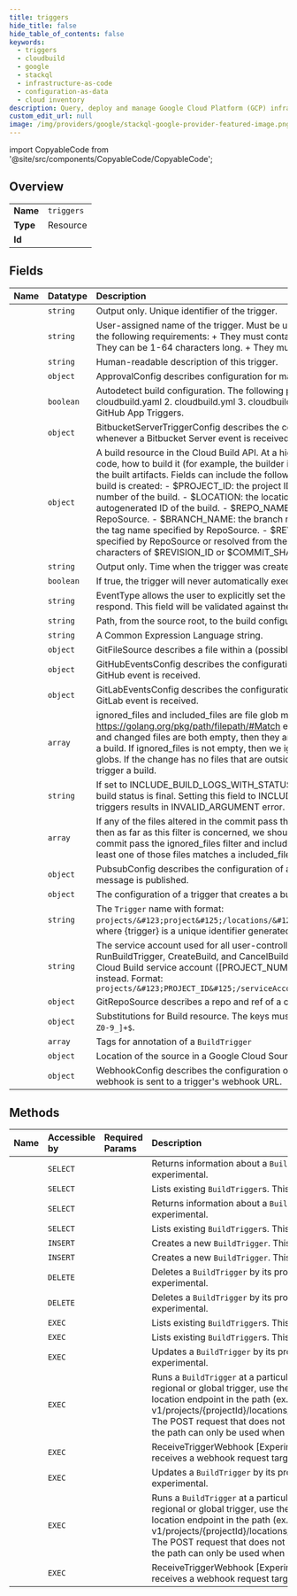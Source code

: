 ```yaml
---
title: triggers
hide_title: false
hide_table_of_contents: false
keywords:
  - triggers
  - cloudbuild
  - google    
  - stackql
  - infrastructure-as-code
  - configuration-as-data
  - cloud inventory
description: Query, deploy and manage Google Cloud Platform (GCP) infrastructure and resources using SQL
custom_edit_url: null
image: /img/providers/google/stackql-google-provider-featured-image.png
---
```


import CopyableCode from '@site/src/components/CopyableCode/CopyableCode';




## Overview
<table><tbody>
<tr><td><b>Name</b></td><td><code>triggers</code></td></tr>
<tr><td><b>Type</b></td><td>Resource</td></tr>
<tr><td><b>Id</b></td><td><CopyableCode code="google.cloudbuild.triggers" /></td></tr>
</tbody></table>

## Fields
| Name | Datatype | Description |
|:-----|:---------|:------------|
| <CopyableCode code="id" /> | `string` | Output only. Unique identifier of the trigger. |
| <CopyableCode code="name" /> | `string` | User-assigned name of the trigger. Must be unique within the project. Trigger names must meet the following requirements: + They must contain only alphanumeric characters and dashes. + They can be 1-64 characters long. + They must begin and end with an alphanumeric character. |
| <CopyableCode code="description" /> | `string` | Human-readable description of this trigger. |
| <CopyableCode code="approvalConfig" /> | `object` | ApprovalConfig describes configuration for manual approval of a build. |
| <CopyableCode code="autodetect" /> | `boolean` | Autodetect build configuration. The following precedence is used (case insensitive): 1. cloudbuild.yaml 2. cloudbuild.yml 3. cloudbuild.json 4. Dockerfile Currently only available for GitHub App Triggers. |
| <CopyableCode code="bitbucketServerTriggerConfig" /> | `object` | BitbucketServerTriggerConfig describes the configuration of a trigger that creates a build whenever a Bitbucket Server event is received. |
| <CopyableCode code="build" /> | `object` | A build resource in the Cloud Build API. At a high level, a `Build` describes where to find source code, how to build it (for example, the builder image to run on the source), and where to store the built artifacts. Fields can include the following variables, which will be expanded when the build is created: - $PROJECT_ID: the project ID of the build. - $PROJECT_NUMBER: the project number of the build. - $LOCATION: the location/region of the build. - $BUILD_ID: the autogenerated ID of the build. - $REPO_NAME: the source repository name specified by RepoSource. - $BRANCH_NAME: the branch name specified by RepoSource. - $TAG_NAME: the tag name specified by RepoSource. - $REVISION_ID or $COMMIT_SHA: the commit SHA specified by RepoSource or resolved from the specified branch or tag. - $SHORT_SHA: first 7 characters of $REVISION_ID or $COMMIT_SHA. |
| <CopyableCode code="createTime" /> | `string` | Output only. Time when the trigger was created. |
| <CopyableCode code="disabled" /> | `boolean` | If true, the trigger will never automatically execute a build. |
| <CopyableCode code="eventType" /> | `string` | EventType allows the user to explicitly set the type of event to which this BuildTrigger should respond. This field will be validated against the rest of the configuration if it is set. |
| <CopyableCode code="filename" /> | `string` | Path, from the source root, to the build configuration file (i.e. cloudbuild.yaml). |
| <CopyableCode code="filter" /> | `string` | A Common Expression Language string. |
| <CopyableCode code="gitFileSource" /> | `object` | GitFileSource describes a file within a (possibly remote) code repository. |
| <CopyableCode code="github" /> | `object` | GitHubEventsConfig describes the configuration of a trigger that creates a build whenever a GitHub event is received. |
| <CopyableCode code="gitlabEnterpriseEventsConfig" /> | `object` | GitLabEventsConfig describes the configuration of a trigger that creates a build whenever a GitLab event is received. |
| <CopyableCode code="ignoredFiles" /> | `array` | ignored_files and included_files are file glob matches using https://golang.org/pkg/path/filepath/#Match extended with support for "**". If ignored_files and changed files are both empty, then they are not used to determine whether or not to trigger a build. If ignored_files is not empty, then we ignore any files that match any of the ignored_file globs. If the change has no files that are outside of the ignored_files globs, then we do not trigger a build. |
| <CopyableCode code="includeBuildLogs" /> | `string` | If set to INCLUDE_BUILD_LOGS_WITH_STATUS, log url will be shown on GitHub page when build status is final. Setting this field to INCLUDE_BUILD_LOGS_WITH_STATUS for non GitHub triggers results in INVALID_ARGUMENT error. |
| <CopyableCode code="includedFiles" /> | `array` | If any of the files altered in the commit pass the ignored_files filter and included_files is empty, then as far as this filter is concerned, we should trigger the build. If any of the files altered in the commit pass the ignored_files filter and included_files is not empty, then we make sure that at least one of those files matches a included_files glob. If not, then we do not trigger a build. |
| <CopyableCode code="pubsubConfig" /> | `object` | PubsubConfig describes the configuration of a trigger that creates a build whenever a Pub/Sub message is published. |
| <CopyableCode code="repositoryEventConfig" /> | `object` | The configuration of a trigger that creates a build whenever an event from Repo API is received. |
| <CopyableCode code="resourceName" /> | `string` | The `Trigger` name with format: `projects/&#123;project&#125;/locations/&#123;location&#125;/triggers/&#123;trigger&#125;`, where &#123;trigger&#125; is a unique identifier generated by the service. |
| <CopyableCode code="serviceAccount" /> | `string` | The service account used for all user-controlled operations including UpdateBuildTrigger, RunBuildTrigger, CreateBuild, and CancelBuild. If no service account is set, then the standard Cloud Build service account ([PROJECT_NUM]@system.gserviceaccount.com) will be used instead. Format: `projects/&#123;PROJECT_ID&#125;/serviceAccounts/&#123;ACCOUNT_ID_OR_EMAIL&#125;` |
| <CopyableCode code="sourceToBuild" /> | `object` | GitRepoSource describes a repo and ref of a code repository. |
| <CopyableCode code="substitutions" /> | `object` | Substitutions for Build resource. The keys must match the following regular expression: `^_[A-Z0-9_]+$`. |
| <CopyableCode code="tags" /> | `array` | Tags for annotation of a `BuildTrigger` |
| <CopyableCode code="triggerTemplate" /> | `object` | Location of the source in a Google Cloud Source Repository. |
| <CopyableCode code="webhookConfig" /> | `object` | WebhookConfig describes the configuration of a trigger that creates a build whenever a webhook is sent to a trigger's webhook URL. |
## Methods
| Name | Accessible by | Required Params | Description |
|:-----|:--------------|:----------------|:------------|
| <CopyableCode code="projects_locations_triggers_get" /> | `SELECT` | <CopyableCode code="locationsId, projectsId, triggersId" /> | Returns information about a `BuildTrigger`. This API is experimental. |
| <CopyableCode code="projects_locations_triggers_list" /> | `SELECT` | <CopyableCode code="locationsId, projectsId" /> | Lists existing `BuildTrigger`s. This API is experimental. |
| <CopyableCode code="projects_triggers_get" /> | `SELECT` | <CopyableCode code="projectId, triggerId" /> | Returns information about a `BuildTrigger`. This API is experimental. |
| <CopyableCode code="projects_triggers_list" /> | `SELECT` | <CopyableCode code="projectId" /> | Lists existing `BuildTrigger`s. This API is experimental. |
| <CopyableCode code="projects_locations_triggers_create" /> | `INSERT` | <CopyableCode code="locationsId, projectsId" /> | Creates a new `BuildTrigger`. This API is experimental. |
| <CopyableCode code="projects_triggers_create" /> | `INSERT` | <CopyableCode code="projectId" /> | Creates a new `BuildTrigger`. This API is experimental. |
| <CopyableCode code="projects_locations_triggers_delete" /> | `DELETE` | <CopyableCode code="locationsId, projectsId, triggersId" /> | Deletes a `BuildTrigger` by its project ID and trigger ID. This API is experimental. |
| <CopyableCode code="projects_triggers_delete" /> | `DELETE` | <CopyableCode code="projectId, triggerId" /> | Deletes a `BuildTrigger` by its project ID and trigger ID. This API is experimental. |
| <CopyableCode code="_projects_locations_triggers_list" /> | `EXEC` | <CopyableCode code="locationsId, projectsId" /> | Lists existing `BuildTrigger`s. This API is experimental. |
| <CopyableCode code="_projects_triggers_list" /> | `EXEC` | <CopyableCode code="projectId" /> | Lists existing `BuildTrigger`s. This API is experimental. |
| <CopyableCode code="projects_locations_triggers_patch" /> | `EXEC` | <CopyableCode code="locationsId, projectsId, triggersId" /> | Updates a `BuildTrigger` by its project ID and trigger ID. This API is experimental. |
| <CopyableCode code="projects_locations_triggers_run" /> | `EXEC` | <CopyableCode code="locationsId, projectsId, triggersId" /> | Runs a `BuildTrigger` at a particular source revision. To run a regional or global trigger, use the POST request that includes the location endpoint in the path (ex. v1/projects/&#123;projectId&#125;/locations/&#123;region&#125;/triggers/&#123;triggerId&#125;:run). The POST request that does not include the location endpoint in the path can only be used when running global triggers. |
| <CopyableCode code="projects_locations_triggers_webhook" /> | `EXEC` | <CopyableCode code="locationsId, projectsId, triggersId" /> | ReceiveTriggerWebhook [Experimental] is called when the API receives a webhook request targeted at a specific trigger. |
| <CopyableCode code="projects_triggers_patch" /> | `EXEC` | <CopyableCode code="projectId, triggerId" /> | Updates a `BuildTrigger` by its project ID and trigger ID. This API is experimental. |
| <CopyableCode code="projects_triggers_run" /> | `EXEC` | <CopyableCode code="projectId, triggerId" /> | Runs a `BuildTrigger` at a particular source revision. To run a regional or global trigger, use the POST request that includes the location endpoint in the path (ex. v1/projects/&#123;projectId&#125;/locations/&#123;region&#125;/triggers/&#123;triggerId&#125;:run). The POST request that does not include the location endpoint in the path can only be used when running global triggers. |
| <CopyableCode code="projects_triggers_webhook" /> | `EXEC` | <CopyableCode code="projectId, trigger" /> | ReceiveTriggerWebhook [Experimental] is called when the API receives a webhook request targeted at a specific trigger. |

